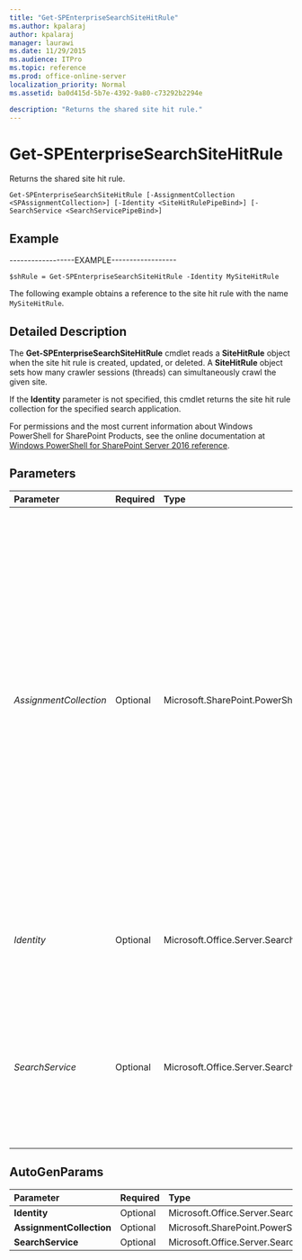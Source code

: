```yaml
---
title: "Get-SPEnterpriseSearchSiteHitRule"
ms.author: kpalaraj
author: kpalaraj
manager: laurawi
ms.date: 11/29/2015
ms.audience: ITPro
ms.topic: reference
ms.prod: office-online-server
localization_priority: Normal
ms.assetid: ba0d415d-5b7e-4392-9a80-c73292b2294e

description: "Returns the shared site hit rule."
---
```


# Get-SPEnterpriseSearchSiteHitRule

Returns the shared site hit rule.
  
```
Get-SPEnterpriseSearchSiteHitRule [-AssignmentCollection <SPAssignmentCollection>] [-Identity <SiteHitRulePipeBind>] [-SearchService <SearchServicePipeBind>]

```

## Example

------------------EXAMPLE------------------
  
```
$shRule = Get-SPEnterpriseSearchSiteHitRule -Identity MySiteHitRule
```

The following example obtains a reference to the site hit rule with the name  `MySiteHitRule`.
  
## Detailed Description

The **Get-SPEnterpriseSearchSiteHitRule** cmdlet reads a **SiteHitRule** object when the site hit rule is created, updated, or deleted. A **SiteHitRule** object sets how many crawler sessions (threads) can simultaneously crawl the given site. 
  
If the **Identity** parameter is not specified, this cmdlet returns the site hit rule collection for the specified search application. 
  
For permissions and the most current information about Windows PowerShell for SharePoint Products, see the online documentation at [Windows PowerShell for SharePoint Server 2016 reference](https://go.microsoft.com/fwlink/p/?LinkId=671715). 
  
## Parameters

|**Parameter**|**Required**|**Type**|**Description**|
|:-----|:-----|:-----|:-----|
| _AssignmentCollection_ <br/> |Optional  <br/> |Microsoft.SharePoint.PowerShell.SPAssignmentCollection  <br/> |Manages objects for the purpose of proper disposal. Use of objects, such as **SPWeb** or **SPSite**, can use large amounts of memory and use of these objects in Windows PowerShell scripts requires proper memory management. Using the **SPAssignment** object, you can assign objects to a variable and dispose of the objects after they are needed to free up memory. When **SPWeb**, **SPSite**, or **SPSiteAdministration** objects are used, the objects are automatically disposed of if an assignment collection or the **Global** parameter is not used.  <br/> > [!NOTE]> When the **Global** parameter is used, all objects are contained in the global store. If objects are not immediately used, or disposed of by using the **Stop-SPAssignment** command, an out-of-memory scenario can occur.           |
| _Identity_ <br/> |Optional  <br/> |Microsoft.Office.Server.Search.Cmdlet.SiteHitRulePipeBind  <br/> |Specifies the site hit rule to get.  <br/> The type must be a valid GUID, in the form 12345678-90ab-cdef-1234-567890bcdefgh, or an instance of a valid **SiteHitRule** object.  <br/> |
| _SearchService_ <br/> |Optional  <br/> |Microsoft.Office.Server.Search.Cmdlet.SearchServicePipeBind  <br/> |Specifies the search service that hosts the crawler with the specified shared site search rules.  <br/> The type must be a valid GUID, in the form 12345678-90ab-cdef-1234-567890bcdefgh; a valid search application name (for example, SearchApp1); or an instance of a valid **SearchServiceApplication** object.  <br/> |
   
## AutoGenParams

|**Parameter**|**Required**|**Type**|**Description**|
|:-----|:-----|:-----|:-----|
|**Identity** <br/> |Optional  <br/> |Microsoft.Office.Server.Search.Cmdlet.SiteHitRulePipeBind  <br/> ||
|**AssignmentCollection** <br/> |Optional  <br/> |Microsoft.SharePoint.PowerShell.SPAssignmentCollection  <br/> ||
|**SearchService** <br/> |Optional  <br/> |Microsoft.Office.Server.Search.Cmdlet.SearchServicePipeBind  <br/> ||
   

